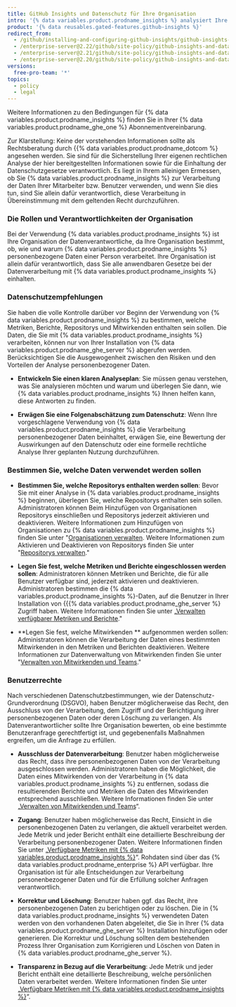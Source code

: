 ```yaml
---
title: GitHub Insights und Datenschutz für Ihre Organisation
intro: '{% data variables.product.prodname_insights %} analysiert Ihre {% data variables.product.prodname_ghe_server %}-Daten. Diese Daten können personenbezogene Daten von Personen in Ihrer Organisation umfassen, die möglicherweise das Recht haben zu verstehen, wie diese personenbezogenen Daten verwendet werden.'
product: '{% data reusables.gated-features.github-insights %}'
redirect_from:
  - /github/installing-and-configuring-github-insights/github-insights-and-data-protection-for-your-organization
  - /enterprise-server@2.22/github/site-policy/github-insights-and-data-protection-for-your-organization
  - /enterprise-server@2.21/github/site-policy/github-insights-and-data-protection-for-your-organization
  - /enterprise-server@2.20/github/site-policy/github-insights-and-data-protection-for-your-organization
versions:
  free-pro-team: '*'
topics:
  - policy
  - legal
---
```


Weitere Informationen zu den Bedingungen für {% data variables.product.prodname_insights %} finden Sie in Ihrer {% data variables.product.prodname_ghe_one %} Abonnementvereinbarung.

Zur Klarstellung: Keine der vorstehenden Informationen sollte als Rechtsberatung durch {{% data variables.product.prodname_dotcom %} angesehen werden. Sie sind für die Sicherstellung Ihrer eigenen rechtlichen Analyse der hier bereitgestellten Informationen sowie für die Einhaltung der Datenschutzgesetze verantwortlich. Es liegt in Ihrem alleinigen Ermessen, ob Sie {% data variables.product.prodname_insights %} zur Verarbeitung der Daten Ihrer Mitarbeiter bzw. Benutzer verwenden, und wenn Sie dies tun, sind Sie allein dafür verantwortlich, diese Verarbeitung in Übereinstimmung mit dem geltenden Recht durchzuführen.

### Die Rollen und Verantwortlichkeiten der Organisation

Bei der Verwendung {% data variables.product.prodname_insights %} ist Ihre Organisation der Datenverantwortliche, da Ihre Organisation bestimmt, ob, wie und warum {% data variables.product.prodname_insights %} personenbezogene Daten einer Person verarbeitet. Ihre Organisation ist allein dafür verantwortlich, dass Sie alle anwendbaren Gesetze bei der Datenverarbeitung mit {% data variables.product.prodname_insights %} einhalten.

### Datenschutzempfehlungen

Sie haben die volle Kontrolle darüber vor Beginn der Verwendung von {% data variables.product.prodname_insights %} zu bestimmen, welche Metriken, Berichte, Repositorys und Mitwirkenden enthalten sein sollen. Die Daten, die Sie mit {% data variables.product.prodname_insights %} verarbeiten, können nur von Ihrer Installation von {% data variables.product.prodname_ghe_server %} abgerufen werden. Berücksichtigen Sie die Ausgewogenheit zwischen den Risiken und den Vorteilen der Analyse personenbezogener Daten.

- **Entwickeln Sie einen klaren Analyseplan**: Sie müssen genau verstehen, was Sie analysieren möchten und warum und überlegen Sie dann, wie {% data variables.product.prodname_insights %} Ihnen helfen kann, diese Antworten zu finden.

- **Erwägen Sie eine Folgenabschätzung zum Datenschutz**: Wenn Ihre vorgeschlagene Verwendung von {% data variables.product.prodname_insights %} die Verarbeitung personenbezogener Daten beinhaltet, erwägen Sie, eine Bewertung der Auswirkungen auf den Datenschutz oder eine formelle rechtliche Analyse Ihrer geplanten Nutzung durchzuführen.

### Bestimmen Sie, welche Daten verwendet werden sollen

- **Bestimmen Sie, welche Repositorys enthalten werden sollen**: Bevor Sie mit einer Analyse in {% data variables.product.prodname_insights %} beginnen, überlegen Sie, welche Repositorys enthalten sein sollen. Administratoren können Beim Hinzufügen von Organisationen Repositorys einschließen und Repositorys jederzeit aktivieren und deaktivieren. Weitere Informationen zum Hinzufügen von Organisationen zu {% data variables.product.prodname_insights %} finden Sie unter "[Organisationen verwalten](/insights/installing-and-configuring-github-insights/managing-organizations). Weitere Informationen zum Aktivieren und Deaktivieren von Repositorys finden Sie unter "[Repositorys verwalten](/insights/installing-and-configuring-github-insights/managing-repositories)."

- **Legen Sie fest, welche Metriken und Berichte eingeschlossen werden sollen**: Administratoren können Metriken und Berichte, die für alle Benutzer verfügbar sind, jederzeit aktivieren und deaktivieren. Administratoren bestimmen die {% data variables.product.prodname_insights %}-Daten, auf die Benutzer in Ihrer Installation von {{{% data variables.product.prodname_ghe_server %} Zugriff haben. Weitere Informationen finden Sie unter „[Verwalten verfügbarer Metriken und Berichte](/insights/installing-and-configuring-github-insights/managing-available-metrics-and-reports)."

- **Legen Sie fest, welche Mitwirkenden ** aufgenommen werden sollen: Administratoren können die Verarbeitung der Daten eines bestimmten Mitwirkenden in den Metriken und Berichten deaktivieren. Weitere Informationen zur Datenverwaltung von Mitwirkenden finden Sie unter "[Verwalten von Mitwirkenden und Teams](/insights/installing-and-configuring-github-insights/managing-contributors-and-teams)."

### Benutzerrechte

Nach verschiedenen Datenschutzbestimmungen, wie der Datenschutz-Grundverordnung (DSGVO), haben Benutzer möglicherweise das Recht, den Ausschluss von der Verarbeitung, dem Zugriff und der Berichtigung ihrer personenbezogenen Daten oder deren Löschung zu verlangen. Als Datenverantwortlicher sollte Ihre Organisation bewerten, ob eine bestimmte Benutzeranfrage gerechtfertigt ist, und gegebenenfalls Maßnahmen ergreifen, um die Anfrage zu erfüllen.

- **Ausschluss der Datenverarbeitung**: Benutzer haben möglicherweise das Recht, dass ihre personenbezogenen Daten von der Verarbeitung ausgeschlossen werden. Administratoren haben die Möglichkeit, die Daten eines Mitwirkenden von der Verarbeitung in {% data variables.product.prodname_insights %} zu entfernen, sodass die resultierenden Berichte und Metriken die Daten des Mitwirkenden entsprechend ausschließen. Weitere Informationen finden Sie unter „[Verwalten von Mitwirkenden und Teams](/insights/installing-and-configuring-github-insights/managing-contributors-and-teams)“.

- **Zugang**: Benutzer haben möglicherweise das Recht, Einsicht in die personenbezogenen Daten zu verlangen, die aktuell verarbeitet werden. Jede Metrik und jeder Bericht enthält eine detaillierte Beschreibung der Verarbeitung personenbezogener Daten. Weitere Informationen finden Sie unter „[Verfügbare Metriken mit {% data variables.product.prodname_insights %}](/insights/exploring-your-usage-of-github-enterprise/metrics-available-with-github-insights)“. Rohdaten sind über das {% data variables.product.prodname_enterprise %} API verfügbar. Ihre Organisation ist für alle Entscheidungen zur Verarbeitung personenbezogener Daten und für die Erfüllung solcher Anfragen verantwortlich.

- **Korrektur und Löschung**: Benutzer haben ggf. das Recht, ihre personenbezogenen Daten zu berichtigen oder zu löschen. Die in {% data variables.product.prodname_insights %} verwendeten Daten werden von den vorhandenen Daten abgeleitet, die Sie in Ihrer {% data variables.product.prodname_ghe_server %} Installation hinzufügen oder generieren. Die Korrektur und Löschung sollten dem bestehenden Prozess Ihrer Organisation zum Korrigieren und Löschen von Daten in {% data variables.product.prodname_ghe_server %}.

- **Transparenz in Bezug auf die Verarbeitung**: Jede Metrik und jeder Bericht enthält eine detaillierte Beschreibung, welche persönlichen Daten verarbeitet werden. Weitere Informationen finden Sie unter „[Verfügbare Metriken mit {% data variables.product.prodname_insights %}](/insights/exploring-your-usage-of-github-enterprise/metrics-available-with-github-insights)“.

